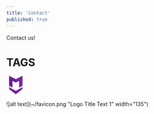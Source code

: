 ```yaml
---
title: 'Contact'
published: true
---
```


Contact us!


<slot name="tags">
  <h1>TAGS</h1>
</slot>

<g-image alt="Example image" src="~/favicon.png" width="135" />

![alt text](https://github.com/adam-p/markdown-here/raw/master/src/common/images/icon48.png "Logo Title Text 1")

![alt text](~/favicon.png "Logo Title Text 1" width="135")
